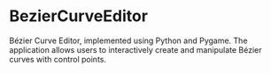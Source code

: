 # BezierCurveEditor
Bézier Curve Editor, implemented using Python and Pygame. The application allows users to interactively create and manipulate Bézier curves with control points. 

